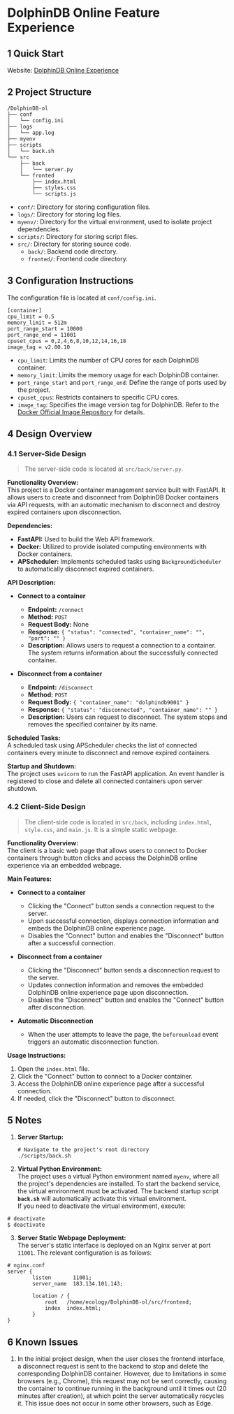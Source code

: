 # DolphinDB Online Feature Experience

## 1 Quick Start

Website: [DolphinDB Online Experience](http://183.134.101.143:11001/)

## 2 Project Structure

```
/DolphinDB-ol
├── conf
│   └── config.ini
├── logs
│   └── app.log
├── myenv  
├── scripts
│   └── back.sh
└── src
    ├── back
    │   └── server.py
    └── fronted
        ├── index.html
        ├── styles.css
        └── scripts.js
```

- `conf/`: Directory for storing configuration files.
- `logs/`: Directory for storing log files.
- `myenv/`: Directory for the virtual environment, used to isolate project dependencies.
- `scripts/`: Directory for storing script files.
- `src/`: Directory for storing source code.
  - `back/`: Backend code directory.
  - `fronted/`: Frontend code directory.

## 3 Configuration Instructions

The configuration file is located at `conf/config.ini`.

```
[container]
cpu_limit = 0.5
memory_limit = 512m
port_range_start = 10000
port_range_end = 11001
cpuset_cpus = 0,2,4,6,8,10,12,14,16,18
image_tag = v2.00.10
```

- `cpu_limit`: Limits the number of CPU cores for each DolphinDB container.
- `memory_limit`: Limits the memory usage for each DolphinDB container.
- `port_range_start` and `port_range_end`: Define the range of ports used by the project.
- `cpuset_cpus`: Restricts containers to specific CPU cores.
- `image_tag`: Specifies the image version tag for DolphinDB. Refer to the [Docker Official Image Repository](https://hub.docker.com/u/dolphindb) for details.

## 4 Design Overview

### 4.1 Server-Side Design

> The server-side code is located at `src/back/server.py`.

**Functionality Overview:**  
This project is a Docker container management service built with FastAPI. It allows users to create and disconnect from DolphinDB Docker containers via API requests, with an automatic mechanism to disconnect and destroy expired containers upon disconnection.

**Dependencies:**

- **FastAPI:** Used to build the Web API framework.
- **Docker:** Utilized to provide isolated computing environments with Docker containers.
- **APScheduler:** Implements scheduled tasks using `BackgroundScheduler` to automatically disconnect expired containers.

**API Description:**

- **Connect to a container**
  - **Endpoint:** `/connect`
  - **Method:** `POST`
  - **Request Body:** None
  - **Response:** `{ "status": "connected", "container_name": "", "port": "" }`
  - **Description:** Allows users to request a connection to a container. The system returns information about the successfully connected container.

- **Disconnect from a container**
  - **Endpoint:** `/disconnect`
  - **Method:** `POST`
  - **Request Body:** `{ "container_name": "dolphindb9001" }`
  - **Response:** `{ "status": "disconnected", "container_name": "" }`
  - **Description:** Users can request to disconnect. The system stops and removes the specified container by its name.

**Scheduled Tasks:**  
A scheduled task using APScheduler checks the list of connected containers every minute to disconnect and remove expired containers.

**Startup and Shutdown:**  
The project uses `uvicorn` to run the FastAPI application. An event handler is registered to close and delete all connected containers upon server shutdown.

### 4.2 Client-Side Design

> The client-side code is located in `src/back`, including `index.html`, `style.css`, and `main.js`. It is a simple static webpage.

**Functionality Overview:**  
The client is a basic web page that allows users to connect to Docker containers through button clicks and access the DolphinDB online experience via an embedded webpage.

**Main Features:**

- **Connect to a container**
  - Clicking the "Connect" button sends a connection request to the server.
  - Upon successful connection, displays connection information and embeds the DolphinDB online experience page.
  - Disables the "Connect" button and enables the "Disconnect" button after a successful connection.

- **Disconnect from a container**
  - Clicking the "Disconnect" button sends a disconnection request to the server.
  - Updates connection information and removes the embedded DolphinDB online experience page upon disconnection.
  - Disables the "Disconnect" button and enables the "Connect" button after disconnection.

- **Automatic Disconnection**
  - When the user attempts to leave the page, the `beforeunload` event triggers an automatic disconnection function.

**Usage Instructions:**

1. Open the `index.html` file.
2. Click the "Connect" button to connect to a Docker container.
3. Access the DolphinDB online experience page after a successful connection.
4. If needed, click the "Disconnect" button to disconnect.

## 5 Notes

1. **Server Startup:**

   ```
   # Navigate to the project's root directory
   ./scripts/back.sh
   ```

2. **Virtual Python Environment:**  
The project uses a virtual Python environment named `myenv`, where all the project's dependencies are installed. To start the backend service, the virtual environment must be activated. The backend startup script **`back.sh`** will automatically activate this virtual environment.  
If you need to deactivate the virtual environment, execute:

```
# deactivate
$ deactivate
```

3. **Server Static Webpage Deployment:**  
The server's static interface is deployed on an Nginx server at port `11001`. The relevant configuration is as follows:

```
# nginx.conf
server {
        listen       11001;
        server_name  183.134.101.143;

        location / {
            root   /home/ecology/DolphinDB-ol/src/frontend;
            index  index.html;
        }
}
```

## 6 Known Issues

1. In the initial project design, when the user closes the frontend interface, a disconnect request is sent to the backend to stop and delete the corresponding DolphinDB container. However, due to limitations in some browsers (e.g., Chrome), this request may not be sent correctly, causing the container to continue running in the background until it times out (20 minutes after creation), at which point the server automatically recycles it. This issue does not occur in some other browsers, such as Edge.
